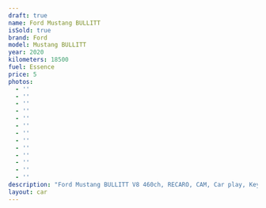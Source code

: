 ```yaml
---
draft: true
name: Ford Mustang BULLITT
isSold: true
brand: Ford
model: Mustang BULLITT
year: 2020
kilometers: 18500
fuel: Essence
price: 5
photos:
  - ''
  - ''
  - ''
  - ''
  - ''
  - ''
  - ''
  - ''
  - ''
  - ''
  - ''
  - ''
  - ''
description: "Ford Mustang BULLITT V8 460ch, RECARO, CAM, Car play, Keyless\n\nAP SELECT met en vente une Ford Mustang BULLITT 5.0 V8 460cv boîte mécanique.\nModèle du 06/2020 avec 18500km.\n\nCouleur vert Bullitt, intérieur Cuir entendu noir / Surpiqûres vert.\n\nLe véhicule est en parfait état avec historique limpide et carnet complet Ford.\n\n4 pneus neuf changés pour la vente.\n\nCette mustang possède un échappement sport.\n\nLe véhicule est vendu avec la Carte grise \U0001F1EB\U0001F1F7 et une garantie 1 an inclut dans le prix. \n\nÉquipements et options : \n- Boîte mécanique 6 rapports  \n- Sièges Recaro\n- Feinage Brembo 6 piston\n- Jantes 19\" BULLITT\n- Suspension sport \n- Échappement sport \n- Ford drive SELECT \n- Ford my Key\n- Système Microsoft SYNC \n- Radars de stationnement avant/arrière\n- Caméra de recul \n- Car play\n- Alarme antivol\n- Système Hi-fi premium \n- Retroviseurs rabattables electriquement et anti-éblouissement\n- Sièges électriques \n- Feux de route anti-éblouissement\n- Pack advanced Full LED\n- Detecteur de pluie et allumage automatique des projecteurs\n- Climatisation 2 zones\n- Regulateur de vitesse\n- Navigation multimedia 3D\n- Indicateur de limitation de vitesse\n- Vitrage calorifuge\n- Shadow line brillant\n- Kit éclairage\n- Ciel de pavillon Anthracite\n \nDisponible et visible sur RDV pour acheteur sérieux.\n\nPossibilité d’un garantie 3 mois avec 6 ou 12 mois en supplément.\n\nRéalisation des démarches d'immatriculation. \n\nAP SELECT c'est des solutions de courtage et conciergerie sur mesure pour profiter librement de sa passion et de son patrimoine.\n\nPrenez le volant, AP SELECT s'occupe\_du\_reste."
layout: car
---
```


